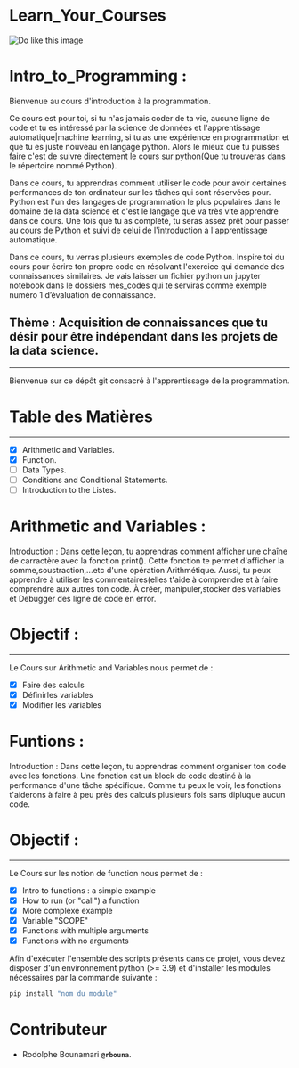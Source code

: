 # Learn_Your_Courses
![Do like this image](https://media.licdn.com/dms/image/D4D12AQGLrP7ZZbKmoQ/article-cover_image-shrink_720_1280/0/1679398470655?e=2147483647&v=beta&t=SvSgoSBDFkLUAy2pbKUl1vX_ptfw7C0UfvK7909Rrxg)

# Intro_to_Programming :
Bienvenue au cours d'introduction à la programmation. 

Ce cours est pour toi, si tu n'as jamais coder de ta vie, aucune ligne de code et tu es intéressé par la science de données et l'apprentissage automatique|machine learning, 
si tu as une expérience en programmation et que tu es juste nouveau en langage python. Alors le mieux que tu puisses faire c'est de suivre directement le cours sur python(Que tu trouveras dans le répertoire nommé Python).

Dans ce cours, tu apprendras comment utiliser le code pour avoir certaines performances de ton ordinateur sur les tâches qui sont réservées pour. Python est l'un des langages de programmation le plus populaires dans le domaine de la data science et c'est le langage que va très vite apprendre dans ce cours. Une fois que tu as complété, tu seras assez prêt pour passer au cours de Python et suivi de celui de l'introduction à l'apprentissage automatique.

Dans ce cours, tu verras plusieurs exemples de code Python. Inspire toi du cours pour écrire ton propre code en résolvant l'exercice qui demande des connaissances similaires. Je vais laisser un fichier python un jupyter notebook dans le dossiers mes_codes qui  te serviras comme exemple numéro 1 d’évaluation de connaissance.

## Thème : Acquisition de connaissances que tu désir pour être indépendant dans les projets de la data science.
--------
Bienvenue sur ce dépôt git consacré à l'apprentissage de la programmation.

# Table  des Matières
--------
- [x] Arithmetic and Variables.
- [x] Function.
- [ ] Data Types.
- [ ] Conditions and Conditional Statements.
- [ ] Introduction to the Listes.

# Arithmetic and Variables :
Introduction :
     Dans cette leçon, tu apprendras comment afficher une chaîne de 
    carractère avec la fonction print(). Cette fonction te permet d'afficher la somme,soustraction,...etc d'une opération Arithmétique.
    Aussi, tu peux apprendre à utiliser les commentaires(elles t'aide à comprendre et à faire comprendre aux autres ton code.
    À créer, manipuler,stocker des variables et Debugger des ligne de code en error.
# Objectif :
--------
Le Cours sur Arithmetic and Variables nous permet de :
- [x] Faire des calculs
- [x]  Définirles variables
- [x] Modifier les variables

# Funtions : 
 Introduction :
    Dans cette leçon, tu apprendras comment organiser ton 
    code avec les fonctions. Une fonction est un block de code destiné à la performance d'une tâche spécifique.
    Comme tu peux le voir, les fonctions t'aiderons à faire à peu près des calculs plusieurs fois sans dipluque aucun code.
    
# Objectif :
--------
Le Cours sur les notion de function nous permet de : 
- [x] Intro to functions  : a simple example 
- [x] How to run (or "call") a function
- [x] More complexe example
- [x] Variable "SCOPE"
- [x] Functions with multiple arguments
- [x] Functions with no arguments

Afin d'exécuter l'ensemble des scripts présents dans ce projet, vous devez disposer d'un environnement python (>= 3.9) et d'installer les modules nécessaires par la commande suivante :
```bash
pip install "nom du module"
```
# Contributeur
- Rodolphe Bounamari **`@rbouna`**.

